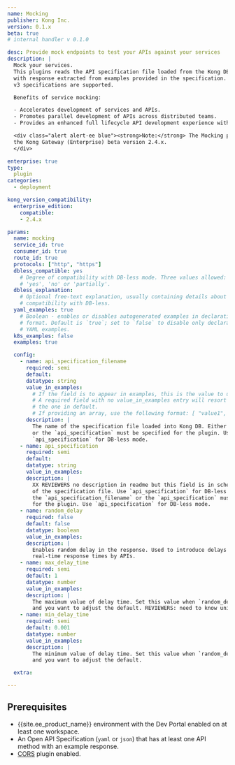 ```yaml
---
name: Mocking
publisher: Kong Inc.
version: 0.1.x
beta: true
# internal handler v 0.1.0

desc: Provide mock endpoints to test your APIs against your services
description: |
  Mock your services.
  This plugins reads the API specification file loaded from the Kong DB and presents
  with response extracted from examples provided in the specification. Swagger v2 and OpenAPI
  v3 specifications are supported.

  Benefits of service mocking:

  - Accelerates development of services and APIs.
  - Promotes parallel development of APIs across distributed teams.
  - Provides an enhanced full lifecycle API development experience with Dev Portal integration.

  <div class="alert alert-ee blue"><strong>Note:</strong> The Mocking plugin is compatible with
  the Kong Gateway (Enterprise) beta version 2.4.x.
  </div>

enterprise: true
type:
  plugin
categories:
  - deployment

kong_version_compatibility:
  enterprise_edition:
    compatible:
    - 2.4.x

params:
  name: mocking
  service_id: true
  consumer_id: true
  route_id: true
  protocols: ["http", "https"]
  dbless_compatible: yes
    # Degree of compatibility with DB-less mode. Three values allowed:
    # 'yes', 'no' or 'partially'.
  dbless_explanation:
    # Optional free-text explanation, usually containing details about the degree of
    # compatibility with DB-less.
  yaml_examples: true
    # Boolean - enables or disables autogenerated examples in declarative YAML
    # format. Default is `true`; set to `false` to disable only declarative
    # YAML examples.
  k8s_examples: false
  examples: true

  config:
    - name: api_specification_filename
      required: semi
      default:
      datatype: string
      value_in_examples:
        # If the field is to appear in examples, this is the value to use.
        # A required field with no value_in_examples entry will resort to
        # the one in default.
        # If providing an array, use the following format: [ "value1", "value2" ].
      description: |
        The name of the specification file loaded into Kong DB. Either the `api_specification_filename`
        or the `api_specification` must be specified for the plugin. Use
        `api_specification` for DB-less mode.
    - name: api_specification
      required: semi
      default:
      datatype: string
      value_in_examples:
      description: |
        XX REVIEWERS no description in readme but this field is in schema.XX The name
        of the specification file. Use `api_specification` for DB-less mode. Either
        the `api_specification_filename` or the `api_specification` must be specified
        for the plugin. Use `api_specification` for DB-less mode.
    - name: random_delay
      required: false
      default: false
      datatype: boolean
      value_in_examples:
      description: |
        Enables random delay in the response. Used to introduce delays to simulate
        real-time response times by APIs.
    - name: max_delay_time
      required: semi
      default: 1
      datatype: number
      value_in_examples:
      description: |
        The maximum value of delay time. Set this value when `random_delay` is enabled
        and you want to adjust the default. REVIEWERS: need to know units-seconds? milli?
    - name: min_delay_time
      required: semi
      default: 0.001
      datatype: number
      value_in_examples:
      description: |
        The minimum value of delay time. Set this value when `random_delay` is enabled
        and you want to adjust the default.

  extra:

---
```


## Prerequisites

- {{site.ee_product_name}} environment with the Dev Portal enabled on at least one workspace.
- An Open API Specification (`yaml` or `json`) that has at least one API method with an example response.
- [CORS](/hub/kong-inc/cors/) plugin enabled.
